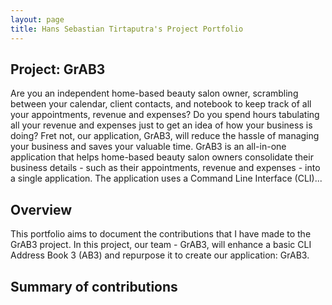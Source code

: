 ```yaml
---
layout: page
title: Hans Sebastian Tirtaputra's Project Portfolio
---
```


## Project: GrAB3
Are you an independent home-based beauty salon owner, scrambling between your calendar, client contacts,
and notebook to keep track of all your appointments, revenue and expenses?
Do you spend hours tabulating all your revenue and expenses just to get an idea of how your business is doing?
Fret not, our application, GrAB3, will reduce the hassle of managing your business and saves your valuable time.
GrAB3 is an all-in-one application that helps home-based beauty salon owners consolidate their business details -
such as their appointments, revenue and expenses - into a single application.
The application uses a Command Line Interface (CLI)...

## Overview
This portfolio aims to document the contributions that I have made to the GrAB3 project. In this project, our team - GrAB3,
will enhance a basic CLI Address Book 3 (AB3) and repurpose it to create our application: GrAB3.

## Summary of contributions
